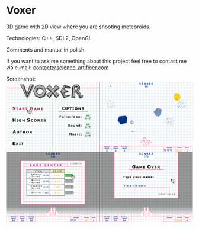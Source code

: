 # Voxer
3D game with 2D view where you are shooting meteoroids.

Technologies: C++, SDL2, OpenGL

Comments and manual in polish.

If you want to ask me something about this project feel free to contact me via e-mail: contact@science-artificer.com

Screenshot:
![](https://raw.githubusercontent.com/SciArt/Voxer/master/voxer.png)
